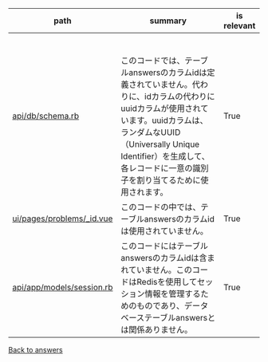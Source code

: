 | path | summary | is relevant |
| --- | --- | --- |
| [api/db/schema.rb](https://github.com/kei-mo/llm-demo-netcon-score-server/blob/fa851159fa03ab03b0a37fa9ccd3b122d7121109/api/db/schema.rb) | <br><br>このコードでは、テーブルanswersのカラムidは定義されていません。代わりに、idカラムの代わりにuuidカラムが使用されています。uuidカラムは、ランダムなUUID（Universally Unique Identifier）を生成して、各レコードに一意の識別子を割り当てるために使用されます。 | True |
| [ui/pages/problems/_id.vue](https://github.com/kei-mo/llm-demo-netcon-score-server/blob/fa851159fa03ab03b0a37fa9ccd3b122d7121109/ui/pages/problems/_id.vue) | このコードの中では、テーブルanswersのカラムidは使用されていません。 | True |
| [api/app/models/session.rb](https://github.com/kei-mo/llm-demo-netcon-score-server/blob/fa851159fa03ab03b0a37fa9ccd3b122d7121109/api/app/models/session.rb) | このコードにはテーブルanswersのカラムidは含まれていません。このコードはRedisを使用してセッション情報を管理するためのものであり、データベーステーブルanswersとは関係ありません。 | True |
[Back to answers](../tables/answers.md)